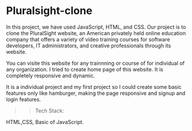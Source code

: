 # Pluralsight-clone

In this project, we have used JavaScript, HTML, and CSS. Our project is to clone the PluralSight website, an American privately held online education company that offers a variety of video training courses for software developers, IT administrators, and creative professionals through its website.

 You can visite this website for any trainnning or course of for individual of any organization. I tried to create home page of this website. It is completely responsive and dynamic.
 
 It is a individual project and my first project so I could create some basic features only like hamburger, making the page responsive and signup and login features.
 
 >> Tech Stack:
 
 HTML,CSS, Basic of JavaScript.
